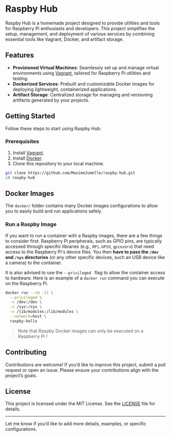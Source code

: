 # Raspby Hub

Raspby Hub is a homemade project designed to provide utilities and tools for Raspberry Pi enthusiasts and developers. This project simplifies the setup, management, and deployment of various services by combining essential tools like Vagrant, Docker, and artifact storage.

## Features

- **Provisioned Virtual Machines**: Seamlessly set up and manage virtual environments using [Vagrant](https://www.vagrantup.com/), tailored for Raspberry Pi utilities and testing.
- **Dockerized Services**: Prebuilt and customizable Docker images for deploying lightweight, containerized applications.
- **Artifact Storage**: Centralized storage for managing and versioning artifacts generated by your projects.

## Getting Started

Follow these steps to start using Raspby Hub:

### Prerequisites

1. Install [Vagrant](https://www.vagrantup.com/).
2. Install [Docker](https://www.docker.com/).
3. Clone this repository to your local machine.

```bash
git clone https://github.com/MaximeJumelle/raspby-hub.git
cd raspby-hub
```

## Docker Images

The `docker/` folder contains many Docker images configurations to allow you to easily build and run applications safely.

### Run a Raspby Image

If you want to run a container with a Raspby images, there are a few things to consider first. Raspberry Pi peripherals, such as GPIO pins, are typically accessed through specific libraries (e.g., `RPi.GPIO`, `gpiozero`) that need access to the Raspberry Pi's device files. You then **have to pass the `/dev` and `/sys` directories** (or any other specific devices, such an USB device like a camera) to the container.

It is also advised to use the `--privileged ` flag to allow the container access to hardware. Here is an example of a `docker run` command you can execute on the Raspberry Pi.

```bash
docker run --rm -it \
  --privileged \
  -v /dev:/dev \
  -v /sys:/sys \
  -v /lib/modules:/lib/modules \
  --network=host \
  raspby-hello
```

> Note that Raspby Docker images can only be executed on a Raspberry Pi !

## Contributing

Contributions are welcome! If you’d like to improve this project, submit a pull request or open an issue. Please ensure your contributions align with the project’s goals.

## License

This project is licensed under the MIT License. See the [LICENSE](LICENSE) file for details.

---

Let me know if you’d like to add more details, examples, or specific configurations.
